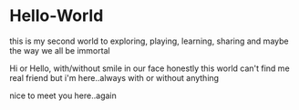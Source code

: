 # Hello-World
this is my second world to exploring, playing, learning, sharing and maybe the way we all be immortal 

Hi or Hello, with/without smile in our face
honestly this world can't find me real friend 
but i'm here..always
with or without anything

nice to meet you here..again


